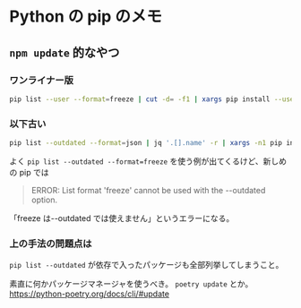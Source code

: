 # Python の pip のメモ

## `npm update` 的なやつ

### ワンライナー版

```sh
pip list --user --format=freeze | cut -d= -f1 | xargs pip install --user --upgrade --no-warn-script-location`
```

### 以下古い

```sh
pip list --outdated --format=json | jq '.[].name' -r | xargs -n1 pip install -U
```

よく
`pip list --outdated --format=freeze`
を使う例が出てくるけど、新しめの pip では

> ERROR: List format 'freeze' cannot be used with the --outdated option.

「freeze は--outdated では使えません」というエラーになる。

### 上の手法の問題点は

`pip list --outdated`
が依存で入ったパッケージも全部列挙してしまうこと。

素直に何かパッケージマネージャを使うべき。
`poetry update` とか。<https://python-poetry.org/docs/cli/#update>
